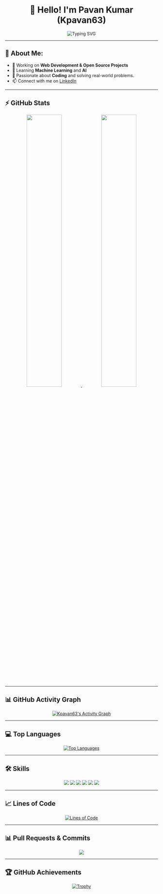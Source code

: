 <h1 align="center">👋 Hello! I'm Pavan Kumar (Kpavan63)</h1>
<p align="center">
    <img src="https://readme-typing-svg.herokuapp.com?font=Fira+Code&size=24&pause=1000&color=6FBAE8&width=435&lines=Web+Developer;Open+Source+Contributor;Building+Awesome+Projects" alt="Typing SVG" />
</p>

---

## 🚀 About Me:
- 🔭 Working on **Web Development & Open Source Projects**
- 🌱 Learning **Machine Learning** and **AI**
- 💼 Passionate about **Coding** and solving real-world problems.
- 📫 Connect with me on [LinkedIn](https://linkedin.com/in/your-link)

---

## ⚡ GitHub Stats

<p align="center">
    <a href="https://github.com/Kpavan63">
      <img width="48%" src="https://github-readme-stats.vercel.app/api?username=Kpavan63&show_icons=true&theme=tokyonight" />
    </a>
    <a href="https://github.com/Kpavan63">
      <img width="48%" src="https://github-readme-streak-stats.herokuapp.com/?user=Kpavan63&theme=tokyonight" />
    </a>
</p>

---

## 📊 GitHub Activity Graph

<p align="center">
    <a href="https://github.com/Kpavan63">
      <img src="https://github-readme-activity-graph.vercel.app/graph?username=Kpavan63&bg_color=1a1b27&color=6fbae8&line=79c0ff&point=fab795&area=true&hide_border=true" alt="Kpavan63's Activity Graph" />
    </a>
</p>

---

## 💻 Top Languages

<p align="center">
    <a href="https://github.com/Kpavan63">
      <img src="https://github-readme-stats.vercel.app/api/top-langs/?username=Kpavan63&layout=compact&theme=radical" alt="Top Languages" />
    </a>
</p>

---

## 🛠️ Skills
<p align="center">
    <img src="https://img.shields.io/badge/HTML5-%23E34F26.svg?&style=for-the-badge&logo=html5&logoColor=white" />
    <img src="https://img.shields.io/badge/CSS3-%231572B6.svg?&style=for-the-badge&logo=css3&logoColor=white" />
    <img src="https://img.shields.io/badge/JavaScript-%23F7DF1E.svg?&style=for-the-badge&logo=javascript&logoColor=black" />
    <img src="https://img.shields.io/badge/Python-%233776AB.svg?&style=for-the-badge&logo=python&logoColor=white" />
    <img src="https://img.shields.io/badge/React-%2361DAFB.svg?&style=for-the-badge&logo=react&logoColor=black" />
    <img src="https://img.shields.io/badge/Node.js-%23339933.svg?&style=for-the-badge&logo=nodedotjs&logoColor=white" />
</p>

---

## 📈 Lines of Code

<p align="center">
    <a href="https://github.com/Kpavan63">
      <img src="https://github-readme-stats.vercel.app/api/wakatime?username=Kpavan63&theme=radical" alt="Lines of Code" />
    </a>
</p>

---

## 📊 Pull Requests & Commits

<p align="center">
    <a href="https://github.com/Kpavan63">
      <img src="https://github-readme-activity-graph.vercel.app/graph?username=Kpavan63&theme=react-dark&area=true&hide_border=true&custom_title=Pull%20Requests%20and%20Commits" />
    </a>
</p>

---

## 🏆 GitHub Achievements

<p align="center">
    <a href="https://github.com/Kpavan63">
      <img src="https://github-profile-trophy.vercel.app/?username=Kpavan63&theme=darkhub" alt="Trophy" />
    </a>
</p>
